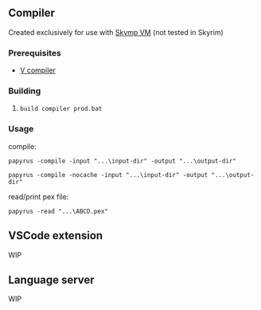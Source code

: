 
## Compiler

Сreated exclusively for use with [Skymp VM](https://github.com/skyrim-multiplayer/skymp5-server/tree/master/scamp_native/papyrus_vm_lib) (not tested in Skyrim)

### Prerequisites

* [V compiler](https://github.com/vlang/v/releases)

### Building

1. ```build compiler prod.bat```

### Usage

compile:

```papyrus -compile -input "...\input-dir" -output "...\output-dir"```

```papyrus -compile -nocache -input "...\input-dir" -output "...\output-dir"```

read/print pex file:

```papyrus -read "...\ABCD.pex"```

## VSCode extension
WIP

## Language server
WIP